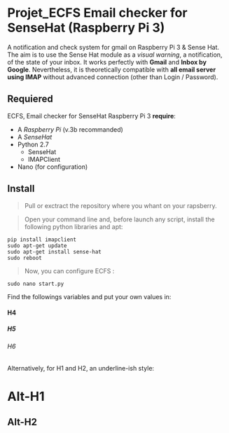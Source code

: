# Projet_ECFS Email checker for SenseHat (Raspberry Pi 3)
A notification and check system for gmail on Raspberry Pi 3 & Sense Hat.
The aim is to use the Sense Hat module as a *visual warning*, a notification, of the state of your inbox. It works perfectly with **Gmail** and **Inbox by Google**. 
Nevertheless, it is theoretically compatible with **all email server using IMAP** without advanced connection (other than Login / Password).


## Requiered

ECFS, Email checker for SenseHat Raspberry Pi 3 **require**:

+ A _Raspberry Pi_ (v.3b recommanded)
+ A _SenseHat_ 
+ Python 2.7
  + SenseHat
  + IMAPClient
+ Nano (for configuration)


## Install

> Pull or exctract the repository where you whant on your rapsberry.

> Open your command line and, before launch any script, install the following python libraries and apt: 

    pip install imapclient
    sudo apt-get update
    sudo apt-get install sense-hat
    sudo reboot
      
> Now, you can configure ECFS :

    sudo nano start.py
    
Find the followings variables and put your own values in: 

    

#### H4
##### H5
###### H6

Alternatively, for H1 and H2, an underline-ish style:

Alt-H1
======

Alt-H2
------

